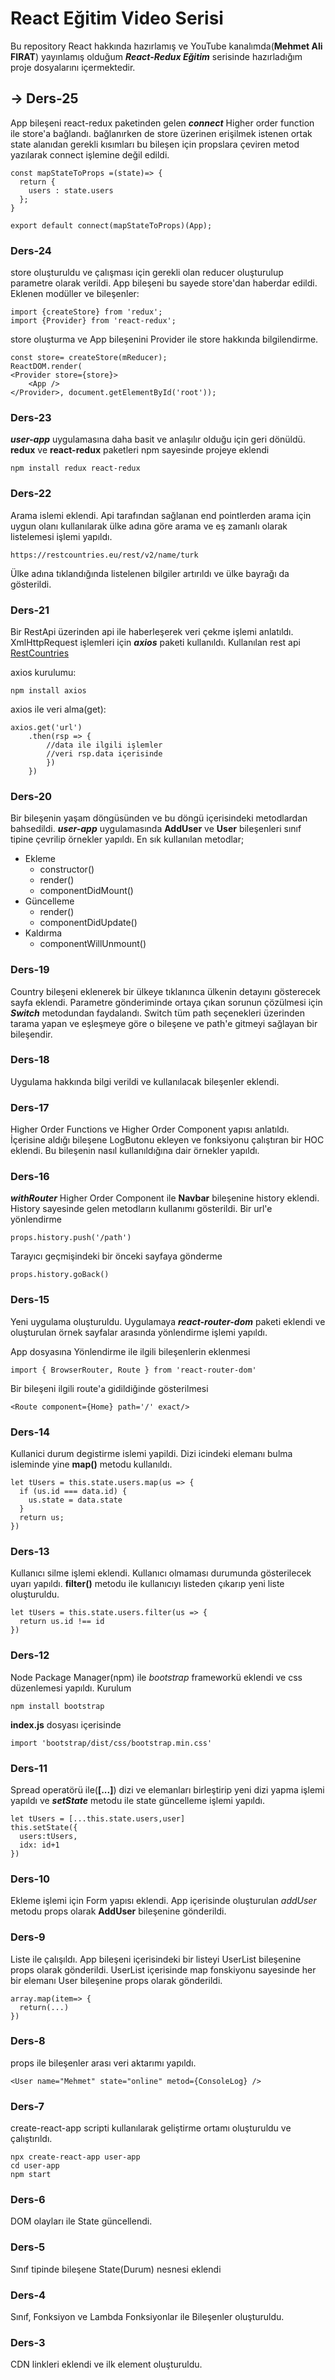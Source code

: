 # React Eğitim Video Serisi
Bu repository React hakkında hazırlamış ve YouTube kanalımda(**Mehmet Ali FIRAT**) yayınlamış olduğum *__React-Redux Eğitim__* serisinde hazırladığım proje dosyalarını içermektedir.

## -> Ders-25
App bileşeni react-redux paketinden gelen ***connect*** Higher order function ile store'a bağlandı. bağlanırken de store üzerinen erişilmek istenen ortak state alanıdan gerekli kısımları bu bileşen için propslara çeviren metod yazılarak connect işlemine değil edildi.

    const mapStateToProps =(state)=> {
      return {
        users : state.users
      };
    }

    export default connect(mapStateToProps)(App);

### Ders-24
store oluşturuldu ve çalışması için gerekli olan reducer oluşturulup parametre olarak verildi. App bileşeni bu sayede store'dan haberdar edildi.
Eklenen modüller ve bileşenler:

    import {createStore} from 'redux';
    import {Provider} from 'react-redux';

store oluşturma ve App bileşenini Provider ile store hakkında bilgilendirme.

    const store= createStore(mReducer);
    ReactDOM.render(
    <Provider store={store}>
        <App />
    </Provider>, document.getElementById('root'));

### Ders-23
***user-app*** uygulamasına daha basit ve anlaşılır olduğu için geri dönüldü. **redux** ve **react-redux** paketleri npm sayesinde projeye eklendi

    npm install redux react-redux

### Ders-22
Arama islemi eklendi. Api tarafından sağlanan end pointlerden arama için uygun olanı kullanılarak ülke adına göre arama ve eş zamanlı olarak listelemesi işlemi yapıldı.

    https://restcountries.eu/rest/v2/name/turk

Ülke adına tıklandığında listelenen bilgiler artırıldı ve ülke bayrağı da gösterildi.

### Ders-21
Bir RestApi üzerinden api ile haberleşerek veri çekme işlemi anlatıldı. XmlHttpRequest işlemleri için ***axios*** paketi kullanıldı. Kullanılan rest api [RestCountries](https://restcountries.eu/)

axios kurulumu:

    npm install axios

axios ile veri alma(get):

    axios.get('url')
        .then(rsp => {
            //data ile ilgili işlemler
            //veri rsp.data içerisinde
            })
        })

### Ders-20
Bir bileşenin yaşam döngüsünden ve bu döngü içerisindeki metodlardan bahsedildi. ***user-app*** uygulamasında **AddUser** ve **User** bileşenleri sınıf tipine çevrilip örnekler yapıldı. En sık kullanılan metodlar;

  - Ekleme
      - constructor()
      - render()
      - componentDidMount()
  - Güncelleme
      - render()
      - componentDidUpdate()
  - Kaldırma
      - componentWillUnmount()

### Ders-19
Country bileşeni eklenerek bir ülkeye tıklanınca ülkenin detayını gösterecek sayfa eklendi. Parametre gönderiminde ortaya çıkan sorunun çözülmesi için ***Switch*** metodundan faydalandı. Switch tüm path seçenekleri üzerinden tarama yapan ve eşleşmeye göre o bileşene ve path'e gitmeyi sağlayan bir bileşendir.

### Ders-18
Uygulama hakkında bilgi verildi ve kullanılacak bileşenler eklendi.

### Ders-17
Higher Order Functions ve Higher Order Component yapısı anlatıldı. İçerisine aldığı bileşene LogButonu ekleyen ve fonksiyonu çalıştıran bir HOC eklendi. Bu bileşenin nasıl kullanıldığına dair örnekler yapıldı.

### Ders-16
***withRouter*** Higher Order Component ile **Navbar** bileşenine history eklendi. History sayesinde gelen metodların kullanımı gösterildi.
Bir url'e yönlendirme

    props.history.push('/path')
Tarayıcı geçmişindeki bir önceki sayfaya gönderme

    props.history.goBack()

### Ders-15
Yeni uygulama oluşturuldu. Uygulamaya ***react-router-dom*** paketi eklendi ve oluşturulan örnek sayfalar arasında yönlendirme işlemi yapıldı.

App dosyasına Yönlendirme ile ilgili bileşenlerin eklenmesi

    import { BrowserRouter, Route } from 'react-router-dom'

Bir bileşeni ilgili route'a gidildiğinde gösterilmesi

    <Route component={Home} path='/' exact/>

### Ders-14
Kullanici durum degistirme islemi yapildi. Dizi icindeki elemanı bulma isleminde yine **map()** metodu kullanıldı.

    let tUsers = this.state.users.map(us => {
      if (us.id === data.id) {
        us.state = data.state
      }
      return us;
    })

### Ders-13
Kullanıcı silme işlemi eklendi. Kullanıcı olmaması durumunda gösterilecek uyarı yapıldı. **filter()** metodu ile kullanıcıyı listeden çıkarıp yeni liste oluşturuldu.

    let tUsers = this.state.users.filter(us => {
      return us.id !== id
    })

### Ders-12
Node Package Manager(npm) ile _bootstrap_ frameworkü eklendi ve css düzenlemesi yapıldı.
Kurulum

    npm install bootstrap

**index.js** dosyası içerisinde

    import 'bootstrap/dist/css/bootstrap.min.css'

### Ders-11
Spread operatörü ile(**[...]**) dizi ve elemanları birleştirip yeni dizi yapma işlemi yapıldı ve ***setState*** metodu ile state güncelleme işlemi yapıldı.

    let tUsers = [...this.state.users,user]
    this.setState({
      users:tUsers,
      idx: id+1
    })

### Ders-10
Ekleme işlemi için Form yapısı eklendi. App içerisinde oluşturulan _addUser_ metodu props olarak **AddUser** bileşenine gönderildi.

### Ders-9
Liste ile çalışıldı. App bileşeni içerisindeki bir listeyi UserList bileşenine props olarak gönderildi. UserList içerisinde map fonskiyonu sayesinde her bir elemanı User bileşenine props olarak gönderildi.

    array.map(item=> {
      return(...)
    })



### Ders-8
props ile bileşenler arası veri aktarımı yapıldı.

    <User name="Mehmet" state="online" metod={ConsoleLog} />

### Ders-7
create-react-app scripti kullanılarak geliştirme ortamı oluşturuldu ve çalıştırıldı.

    npx create-react-app user-app
    cd user-app
    npm start

### Ders-6
DOM olayları ile State güncellendi.

### Ders-5
Sınıf tipinde bileşene State(Durum) nesnesi eklendi

### Ders-4
Sınıf, Fonksiyon ve Lambda Fonksiyonlar ile Bileşenler oluşturuldu.

### Ders-3
CDN linkleri eklendi ve ilk element oluşturuldu.